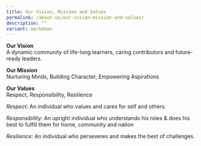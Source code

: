 ```yaml
---
title: Our Vision, Mission and Values
permalink: /about-us/our-vision-mission-and-values/
description: ""
variant: markdown
---
```

**Our Vision**  
A dynamic community of life-long learners, caring contributors and future-ready leaders.

**Our Mission**  
Nurturing Minds, Building Character, Empowering Aspirations

**Our Values**  
Respect, Responsibility, Resilience

_Respect:_ An individual who values and cares for self and others.

_Responsibility:_ An upright individual who understands his roles & does his best to fulfill them for home, community and nation

_Resilience:_ An individual who perseveres and makes the best of challenges.
